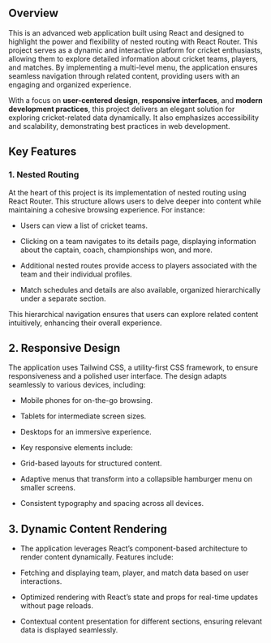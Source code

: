 ## Overview

This is an advanced web application built using React and designed to highlight the power and flexibility of nested routing with React Router. This project serves as a dynamic and interactive platform for cricket enthusiasts, allowing them to explore detailed information about cricket teams, players, and matches. By implementing a multi-level menu, the application ensures seamless navigation through related content, providing users with an engaging and organized experience.

With a focus on **user-centered design**, **responsive interfaces**, and **modern development practices**, this project delivers an elegant solution for exploring cricket-related data dynamically. It also emphasizes accessibility and scalability, demonstrating best practices in web development.

## Key Features

### 1. Nested Routing

At the heart of this project is its implementation of nested routing using React Router. This structure allows users to delve deeper into content while maintaining a cohesive browsing experience. For instance:

- Users can view a list of cricket teams.

- Clicking on a team navigates to its details page, displaying information about the captain, coach, championships won, and more. 

- Additional nested routes provide access to players associated with the team and their individual profiles. 

- Match schedules and details are also available, organized hierarchically under a separate section.

This hierarchical navigation ensures that users can explore related content intuitively, enhancing their overall experience.

## 2. Responsive Design

The application uses Tailwind CSS, a utility-first CSS framework, to ensure responsiveness and a polished user interface. The design adapts seamlessly to various devices, including:

- Mobile phones for on-the-go browsing.

- Tablets for intermediate screen sizes.

- Desktops for an immersive experience.

- Key responsive elements include:

- Grid-based layouts for structured content.

- Adaptive menus that transform into a collapsible hamburger menu on smaller screens.

- Consistent typography and spacing across all devices.

## 3. Dynamic Content Rendering

- The application leverages React’s component-based architecture to render content dynamically. Features include:

- Fetching and displaying team, player, and match data based on user interactions.

- Optimized rendering with React’s state and props for real-time updates without page reloads.

-  Contextual content presentation for different sections, ensuring relevant data is displayed seamlessly.






